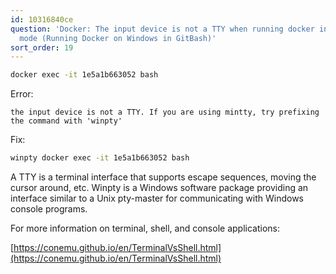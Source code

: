 ```yaml
---
id: 10316840ce
question: 'Docker: The input device is not a TTY when running docker in interactive
  mode (Running Docker on Windows in GitBash)'
sort_order: 19
---
```


```bash
docker exec -it 1e5a1b663052 bash
```

Error:
```
the input device is not a TTY. If you are using mintty, try prefixing the command with 'winpty'
```

Fix:

```bash
winpty docker exec -it 1e5a1b663052 bash
```

A TTY is a terminal interface that supports escape sequences, moving the cursor around, etc. Winpty is a Windows software package providing an interface similar to a Unix pty-master for communicating with Windows console programs.

For more information on terminal, shell, and console applications:

[https://conemu.github.io/en/TerminalVsShell.html](https://conemu.github.io/en/TerminalVsShell.html)